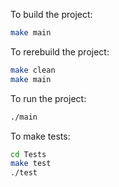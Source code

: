 To build the project:
```bash
make main
```

To rerebuild the project:
```bash
make clean
make main
```

To run the project:
```bash
./main
```

To make tests:
```bash
cd Tests
make test
./test
```
